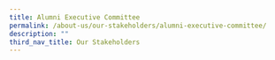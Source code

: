```yaml
---
title: Alumni Executive Committee
permalink: /about-us/our-stakeholders/alumni-executive-committee/
description: ""
third_nav_title: Our Stakeholders
---
```


